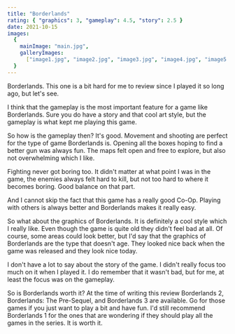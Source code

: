 ```yaml
---
title: "Borderlands"
rating: { "graphics": 3, "gameplay": 4.5, "story": 2.5 }
date: 2021-10-15
images:
  {
    mainImage: "main.jpg",
    galleryImages:
      ["image1.jpg", "image2.jpg", "image3.jpg", "image4.jpg", "image5.jpg"],
  }
---
```


Borderlands. This one is a bit hard for me to review since I played it so long ago, but let's see.

I think that the gameplay is the most important feature for a game like Borderlands. Sure you do have a story and that cool art style, but the gameplay is what kept me playing this game.

So how is the gameplay then? It's good. Movement and shooting are perfect for the type of game Borderlands is. Opening all the boxes hoping to find a better gun was always fun. The maps felt open and free to explore, but also not overwhelming which I like.

Fighting never got boring too. It didn't matter at what point I was in the game, the enemies always felt hard to kill, but not too hard to where it becomes boring. Good balance on that part.

And I cannot skip the fact that this game has a really good Co-Op. Playing with others is always better and Borderlands makes it really easy.

So what about the graphics of Borderlands. It is definitely a cool style which I really like. Even though the game is quite old they didn't feel bad at all. Of course, some areas could look better, but I'd say that the graphics of Borderlands are the type that doesn't age. They looked nice back when the game was released and they look nice today.

I don't have a lot to say about the story of the game. I didn't really focus too much on it when I played it. I do remember that it wasn't bad, but for me, at least the focus was on the gameplay.

So is Borderlands worth it? At the time of writing this review Borderlands 2, Borderlands: The Pre-Sequel, and Borderlands 3 are available. Go for those games if you just want to play a bit and have fun. I'd still recommend Borderlands 1 for the ones that are wondering if they should play all the games in the series. It is worth it.
